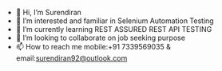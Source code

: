- 👋 Hi, I’m Surendiran
- 👀 I’m interested and familiar in Selenium Automation Testing 
- 🌱 I’m currently learning REST ASSURED REST API TESTING 
- 💞️ I’m looking to collaborate on job seeking purpose
- 📫 How to reach me mobile:+91 7339569035 & email:surendiran92@outlook.com

<!---
Surendiran1992/Surendiran1992 is a ✨ special ✨ repository because its `README.md` (this file) appears on your GitHub profile.
You can click the Preview link to take a look at your changes.
--->
